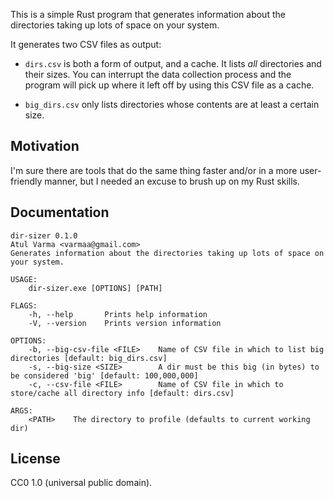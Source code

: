 This is a simple Rust program that generates information about
the directories taking up lots of space on your system.

It generates two CSV files as output:

* `dirs.csv` is both a form of output, and a cache. It lists *all*
  directories and their sizes. You can interrupt the data collection
  process and the program will pick up where it left off by using this
  CSV file as a cache.

* `big_dirs.csv` only lists directories whose contents are at least
  a certain size.

## Motivation

I'm sure there are tools that do the same thing faster and/or in a
more user-friendly manner, but I needed an excuse to brush up on my
Rust skills.

## Documentation

```
dir-sizer 0.1.0
Atul Varma <varmaa@gmail.com>
Generates information about the directories taking up lots of space on your system.

USAGE:
    dir-sizer.exe [OPTIONS] [PATH]

FLAGS:
    -h, --help       Prints help information
    -V, --version    Prints version information

OPTIONS:
    -b, --big-csv-file <FILE>    Name of CSV file in which to list big directories [default: big_dirs.csv]
    -s, --big-size <SIZE>        A dir must be this big (in bytes) to be considered 'big' [default: 100,000,000]
    -c, --csv-file <FILE>        Name of CSV file in which to store/cache all directory info [default: dirs.csv]

ARGS:
    <PATH>    The directory to profile (defaults to current working dir)

```

## License

CC0 1.0 (universal public domain).
